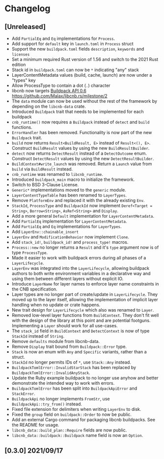 # Changelog

## [Unreleased]

- Add `PartialEq` and `Eq` implementations for `Process`.
- Add support for `default` key in `launch.toml` in `Process` struct
- Support the new `buildpack.toml` fields `description`, `keywords` and `licenses`
- Set a minimum required Rust version of 1.56 and switch to the 2021 Rust edition
- Stack id in `buildpack.toml` can now be `*` indicating "any" stack
- LayerContentMetadata values (build, cache, launch) are now under a "types" key
- Allow ProcessType to contain a dot (`.`) character
- libcnb now targets [Buildpack API 0.6](https://github.com/buildpacks/spec/releases/tag/buildpack%2Fv0.6) <https://github.com/Malax/libcnb.rs/milestone/2>
- The `data` module can now be used without the rest of the framework by depending on the `libcnb-data` crate.
- Introduced `Buildpack` trait that needs to be implemented for each buildpack
- `cnb_runtime()` now requires a `Buildpack` instead of `detect` and `build` functions.
- `ErrorHandler` has been removed. Functionality is now part of the new `Buildpack` trait.
- `build` now returns `Result<BuildResult, E>` instead of `Result<(), E>`. Construct `BuildResult` values by using the new `BuildResultBuilder`.
- `detect` now returns `DetectResult` instead of a `DetectOutcome` enum. Construct `DetectResult` values by using the new `DetectResultBuilder`.
- `BuildContext#write_launch` was removed. Return a `Launch` value from `build` via `BuildResult` instead.
- `cnb_runtime` was renamed to `libcnb_runtime`.
- Introduced `buildpack_main` macro to initialize the framework.
- Switch to BSD 3-Clause License.
- `Generic*` implementations moved to the `generic` module.
- `LayerContentTypeTable` has been renamed to `LayerTypes`.
- Remove `PlatformEnv` and replaced it with the already existing `Env`.
- `StackId`, `ProcessType` and `BuildpackId` now implement `Deref<Target = String>`, `Borrow<String>`, `AsRef<String>` and `Display`.
- Add a more general `Default` implementation for `LayerContentMetadata`.
- Add `PartialEq` implementation for `LayerContentMetadata`.
- Add `PartialEq` and `Eq` implementations for `LayerTypes`.
- Add `LayerEnv::chainable_insert`
- `LayerEnv` and `ModificationBehavior` now implement `Clone`.
- Add `stack_id!`, `buildpack_id!` and `process_type!` macros.
- `Process::new` no longer returns a `Result` and it's `type` argument now is of type `ProcessType`.
- Made it easier to work with buildpack errors during all phases of a `LayerLifecycle`.
- `LayerEnv` was integrated into the `LayerLifecycle`, allowing buildpack authors to both write environment variables
  in a declarative way and using them between different layers without explicit IO.
- Introduce `LayerName` for layer names to enforce layer name constraints in the CNB specification.
- Layer types are no longer part of create/update in `LayerLifecycle`. They moved up to the layer itself, allowing the
  implementation of implicit layer handling when no update or crate happens.
- New trait design for `LayerLifecycle` which also was renamed to `Layer`.
- Removed low-level layer functions from `BuildContext`. They don't fit well with the design of the library at this
  point and are potential footguns. Implementing a `Layer` should work for all use-cases.
- The `stack_id` field in `BuildContext` and `DetectContext` is now of type `StackId` instead of `String`.
- Remove `defaults` module from libcnb-data.
- Remove `Display` trait bound from `Buildpack::Error` type.
- `Stack` is now an enum with `Any` and `Specific` variants, rather than a struct.
- `StackId` no longer permits IDs of `*`, use `Stack::Any` instead.
- `BuildpackTomlError::InvalidStarStack` has been replaced by `BuildpackTomlError::InvalidAnyStack`.
- Update the Ruby example buildpack to no longer use anyhow and better demonstrate the intended way to work with errors.
- `BuildpackTomlError` has been split into `BuildpackApiError` and `StackError`.
- `BuildpackApi` no longer implements `FromStr`, use `BuildpackApi::try_from()` instead.
- Fixed file extension for delimiters when writing `LayerEnv` to disk.
- Fixed the `group` field on `buildpack::Order` to now be public.
- Add an external Cargo command for packaging libcnb buildpacks. See the README for usage.
- `libcnb_data::build_plan::Require` fields are now public.
- `libcnb_data::buildpack::Buildpack` name field is now an `Option`.

## [0.3.0] 2021/09/17

